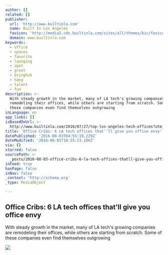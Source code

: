```yaml
---
author: []
related: []
publisher:
  url: 'http://www.builtinla.com'
  name: Built In Los Angeles
  favicon: 'http://media2.cdn.builtinla.com/sites/all/themes/bic/favicon.ico'
  domain: www.builtinla.com
keywords:
  - office
  - spaces
  - favorite
  - lounging
  - spot
  - great
  - bringhub
  - hang
  - talent
  - fun
description: >-
  With steady growth in the market, many of LA tech's growing companies are
  remodeling their offices, while others are starting from scratch. Some of
  these companies even find themselves outgrowing
inLanguage: en
app_links: []
isBasedOnUrl: >-
  http://www.builtinla.com/2016/07/27/top-los-angeles-tech-offices?utm_source=Built+In+LA+Weekly+Newsletter&utm_campaign=a724c7a290-Built_In_LA_Newsletter_4_21_16&utm_medium=email&utm_term=0_72db0551b7-a724c7a290-63818973
title: 'Office Cribs: 6 LA tech offices that''ll give you office envy'
datePublished: '2016-08-03T04:55:19.229Z'
dateModified: '2016-08-01T18:15:23.186Z'
via: {}
starred: false
sourcePath: >-
  _posts/2016-08-03-office-cribs-6-la-tech-offices-thatll-give-you-office-envy.md
inFeed: true
hasPage: false
inNav: false
_context: 'http://schema.org'
_type: MediaObject

---
```

<article style=""><h1>Office Cribs: 6 LA tech offices that'll give you office envy</h1><p>With steady growth in the market, many of LA tech's growing companies are remodeling their offices, while others are starting from scratch. Some of these companies even find themselves outgrowing</p><img src="http://media3.cdn.builtinla.com/sites/www.builtinla.com/files/imagecache/opengraph//sites/www.builtinla.com/files/slide.jpg" /></article>